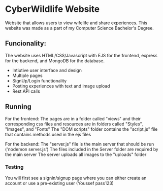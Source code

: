 # CyberWildlife Website
Website that allows users to view wifelife and share experiences. 
This website was made as a part of my Computer Science Bachelor's Degree.

## Funcionality:

The website uses HTML/CSS/Javascript with EJS for the frontend, express for the backend, and MongoDB for the database.

- Intiutive user interface and design
- Multiple pages
- SignUp/Login functionality
- Posting experiences with text and image upload 
- Rest API calls


## Running

For the frontend:
The pages are in a folder called "views" and their corresponding css files and resources are in folders called "Styles", "Images", and "Fonts"
The "DOM scripts" folder contains the "script.js" file that contains methods used in the ejs files

For the backend:
The "server.js" file is the main server that should be run ('nodemon server.js')
The files included in the Server folder are required by the main server
The server uploads all images to the "uploads" folder

### Testing

You will first see a signin/signup page where you can either create an account or use a pre-existing user (Youssef pass123)

